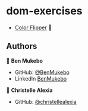 # dom-exercises

- [Color Flipper](https://www.freecodecamp.org/news/javascript-projects-for-beginners/#how-to-create-a-color-flipper) 🔗

## Authors

👤 **Ben Mukebo**

- GitHub: [@BenMukebo](https://github.com/BenMukebo)
- LinkedIn [BenMukebo](https://www.linkedin.com/in/kasongo-mukebo-ben-591720205/)

👤 **Christelle Alexia**

- GitHub: [@christellealexia](https://github.com/christellealexia)

